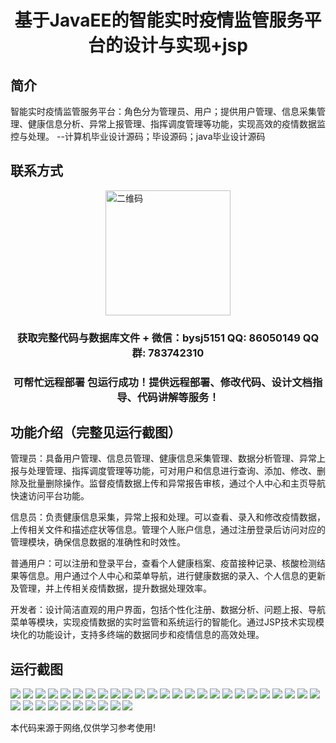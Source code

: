 <p><h1 align="center">基于JavaEE的智能实时疫情监管服务平台的设计与实现+jsp</h1></p>

## 简介
智能实时疫情监管服务平台：角色分为管理员、用户；提供用户管理、信息采集管理、健康信息分析、异常上报管理、指挥调度管理等功能，实现高效的疫情数据监控与处理。    --计算机毕业设计源码；毕设源码；java毕业设计源码


## 联系方式
<img src="https://bs-1329754181.cos.ap-shanghai.myqcloud.com/wx.jpg" alt="二维码" style="display: block; margin: 0 auto;" width="200px">
<p><h3 align="center">获取完整代码与数据库文件 + 微信：bysj5151 QQ: 86050149 QQ群: 783742310</h3></p>
<p><h3 align="center">可帮忙远程部署 包运行成功！提供远程部署、修改代码、设计文档指导、代码讲解等服务！</h3></p>

## 功能介绍（完整见运行截图）
管理员：具备用户管理、信息员管理、健康信息采集管理、数据分析管理、异常上报与处理管理、指挥调度管理等功能，可对用户和信息进行查询、添加、修改、删除及批量删除操作。监督疫情数据上传和异常报告审核，通过个人中心和主页导航快速访问平台功能。

信息员：负责健康信息采集，异常上报和处理。可以查看、录入和修改疫情数据，上传相关文件和描述症状等信息。管理个人账户信息，通过注册登录后访问对应的管理模块，确保信息数据的准确性和时效性。

普通用户：可以注册和登录平台，查看个人健康档案、疫苗接种记录、核酸检测结果等信息。用户通过个人中心和菜单导航，进行健康数据的录入、个人信息的更新及管理，并上传相关疫情数据，提升数据处理效率。

开发者：设计简洁直观的用户界面，包括个性化注册、数据分析、问题上报、导航菜单等模块，实现疫情数据的实时监管和系统运行的智能化。通过JSP技术实现模块化的功能设计，支持多终端的数据同步和疫情信息的高效处理。


## 运行截图
![](https://bs-1329754181.cos.ap-shanghai.myqcloud.com/ssm/IntelligentRealTimeEpidemicSupervisionServicePlatform/img/001.jpg)
![](https://bs-1329754181.cos.ap-shanghai.myqcloud.com/ssm/IntelligentRealTimeEpidemicSupervisionServicePlatform/img/002.jpg)
![](https://bs-1329754181.cos.ap-shanghai.myqcloud.com/ssm/IntelligentRealTimeEpidemicSupervisionServicePlatform/img/003.jpg)
![](https://bs-1329754181.cos.ap-shanghai.myqcloud.com/ssm/IntelligentRealTimeEpidemicSupervisionServicePlatform/img/004.jpg)
![](https://bs-1329754181.cos.ap-shanghai.myqcloud.com/ssm/IntelligentRealTimeEpidemicSupervisionServicePlatform/img/005.jpg)
![](https://bs-1329754181.cos.ap-shanghai.myqcloud.com/ssm/IntelligentRealTimeEpidemicSupervisionServicePlatform/img/006.jpg)
![](https://bs-1329754181.cos.ap-shanghai.myqcloud.com/ssm/IntelligentRealTimeEpidemicSupervisionServicePlatform/img/007.jpg)
![](https://bs-1329754181.cos.ap-shanghai.myqcloud.com/ssm/IntelligentRealTimeEpidemicSupervisionServicePlatform/img/008.jpg)
![](https://bs-1329754181.cos.ap-shanghai.myqcloud.com/ssm/IntelligentRealTimeEpidemicSupervisionServicePlatform/img/009.jpg)
![](https://bs-1329754181.cos.ap-shanghai.myqcloud.com/ssm/IntelligentRealTimeEpidemicSupervisionServicePlatform/img/010.jpg)
![](https://bs-1329754181.cos.ap-shanghai.myqcloud.com/ssm/IntelligentRealTimeEpidemicSupervisionServicePlatform/img/011.jpg)
![](https://bs-1329754181.cos.ap-shanghai.myqcloud.com/ssm/IntelligentRealTimeEpidemicSupervisionServicePlatform/img/012.jpg)
![](https://bs-1329754181.cos.ap-shanghai.myqcloud.com/ssm/IntelligentRealTimeEpidemicSupervisionServicePlatform/img/013.jpg)
![](https://bs-1329754181.cos.ap-shanghai.myqcloud.com/ssm/IntelligentRealTimeEpidemicSupervisionServicePlatform/img/014.jpg)
![](https://bs-1329754181.cos.ap-shanghai.myqcloud.com/ssm/IntelligentRealTimeEpidemicSupervisionServicePlatform/img/015.jpg)
![](https://bs-1329754181.cos.ap-shanghai.myqcloud.com/ssm/IntelligentRealTimeEpidemicSupervisionServicePlatform/img/016.jpg)
![](https://bs-1329754181.cos.ap-shanghai.myqcloud.com/ssm/IntelligentRealTimeEpidemicSupervisionServicePlatform/img/017.jpg)
![](https://bs-1329754181.cos.ap-shanghai.myqcloud.com/ssm/IntelligentRealTimeEpidemicSupervisionServicePlatform/img/018.jpg)
![](https://bs-1329754181.cos.ap-shanghai.myqcloud.com/ssm/IntelligentRealTimeEpidemicSupervisionServicePlatform/img/019.jpg)
![](https://bs-1329754181.cos.ap-shanghai.myqcloud.com/ssm/IntelligentRealTimeEpidemicSupervisionServicePlatform/img/020.jpg)
![](https://bs-1329754181.cos.ap-shanghai.myqcloud.com/ssm/IntelligentRealTimeEpidemicSupervisionServicePlatform/img/021.jpg)
![](https://bs-1329754181.cos.ap-shanghai.myqcloud.com/ssm/IntelligentRealTimeEpidemicSupervisionServicePlatform/img/022.jpg)
![](https://bs-1329754181.cos.ap-shanghai.myqcloud.com/ssm/IntelligentRealTimeEpidemicSupervisionServicePlatform/img/023.jpg)
![](https://bs-1329754181.cos.ap-shanghai.myqcloud.com/ssm/IntelligentRealTimeEpidemicSupervisionServicePlatform/img/024.jpg)
![](https://bs-1329754181.cos.ap-shanghai.myqcloud.com/ssm/IntelligentRealTimeEpidemicSupervisionServicePlatform/img/025.jpg)
![](https://bs-1329754181.cos.ap-shanghai.myqcloud.com/ssm/IntelligentRealTimeEpidemicSupervisionServicePlatform/img/026.jpg)
![](https://bs-1329754181.cos.ap-shanghai.myqcloud.com/ssm/IntelligentRealTimeEpidemicSupervisionServicePlatform/img/027.jpg)
![](https://bs-1329754181.cos.ap-shanghai.myqcloud.com/ssm/IntelligentRealTimeEpidemicSupervisionServicePlatform/img/028.jpg)
![](https://bs-1329754181.cos.ap-shanghai.myqcloud.com/ssm/IntelligentRealTimeEpidemicSupervisionServicePlatform/img/029.jpg)
![](https://bs-1329754181.cos.ap-shanghai.myqcloud.com/ssm/IntelligentRealTimeEpidemicSupervisionServicePlatform/img/030.jpg)
![](https://bs-1329754181.cos.ap-shanghai.myqcloud.com/ssm/IntelligentRealTimeEpidemicSupervisionServicePlatform/img/031.jpg)
![](https://bs-1329754181.cos.ap-shanghai.myqcloud.com/ssm/IntelligentRealTimeEpidemicSupervisionServicePlatform/img/032.jpg)
![](https://bs-1329754181.cos.ap-shanghai.myqcloud.com/ssm/IntelligentRealTimeEpidemicSupervisionServicePlatform/img/033.jpg)
![](https://bs-1329754181.cos.ap-shanghai.myqcloud.com/ssm/IntelligentRealTimeEpidemicSupervisionServicePlatform/img/034.jpg)
![](https://bs-1329754181.cos.ap-shanghai.myqcloud.com/ssm/IntelligentRealTimeEpidemicSupervisionServicePlatform/img/035.jpg)

<p>本代码来源于网络,仅供学习参考使用!</p>
